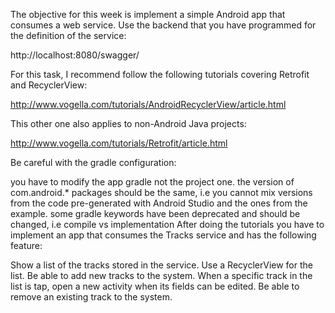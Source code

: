 The objective for this week is implement a simple Android app that consumes a web service. Use the backend that you have programmed for the definition of the service:

http://localhost:8080/swagger/

For this task, I recommend follow the following tutorials covering Retrofit and RecyclerView:

http://www.vogella.com/tutorials/AndroidRecyclerView/article.html

This other one also applies to non-Android Java projects:

http://www.vogella.com/tutorials/Retrofit/article.html

Be careful with the gradle configuration:

you have to modify the app gradle not the project one.
the version of com.android.* packages should be the same, i.e you cannot mix versions from the code pre-generated with Android Studio and the ones from the example.
some gradle keywords have been deprecated and should be changed, i.e compile vs implementation
After doing the tutorials you have to implement an app that consumes the Tracks service and has the following feature:

Show a list of the tracks stored in the service. Use a RecyclerView for the list.
Be able to add new tracks to the system.
When a specific track in the list is tap, open a new activity when its fields can be edited.
Be able to remove an existing track to the system.
